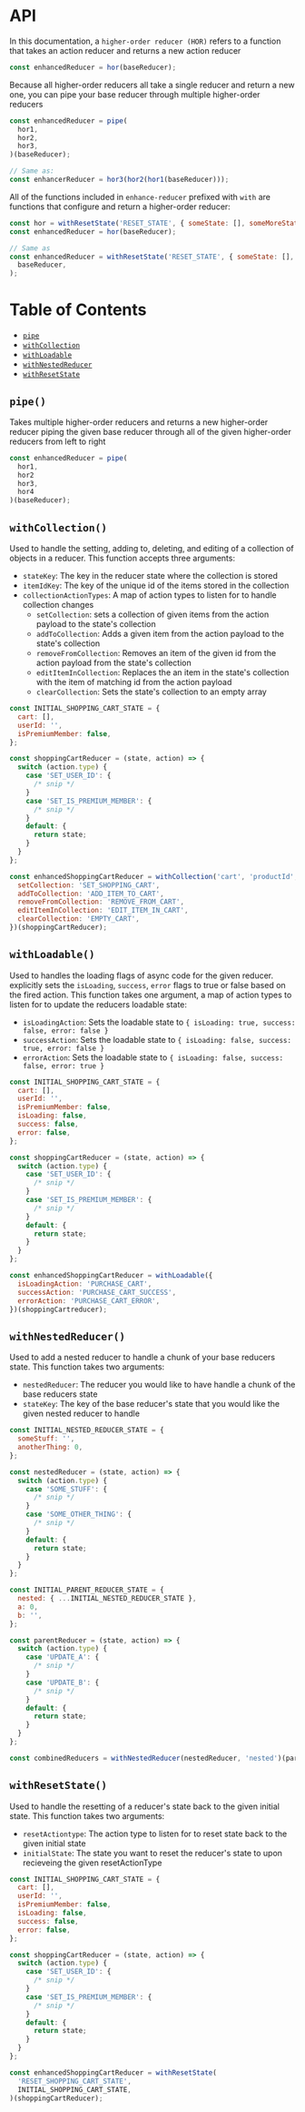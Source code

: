 # API

In this documentation, a `higher-order reducer (HOR)` refers to a function that takes an action reducer and returns a new action reducer

```js
const enhancedReducer = hor(baseReducer);
```

Because all higher-order reducers all take a single reducer and return a new one, you can pipe your base reducer through multiple higher-order reducers

```js
const enhancedReducer = pipe(
  hor1,
  hor2,
  hor3,
)(baseReducer);

// Same as:
const enhancerReducer = hor3(hor2(hor1(baseReducer)));
```

All of the functions included in `enhance-reducer` prefixed with `with` are functions that configure and return a higher-order reducer:

```js
const hor = withResetState('RESET_STATE', { someState: [], someMoreState: '' });
const enhancedReducer = hor(baseReducer);

// Same as
const enhancedReducer = withResetState('RESET_STATE', { someState: [], someMoreState: '' })(
  baseReducer,
);
```

# Table of Contents

- [`pipe`](<#`pipe()`>)
- [`withCollection`](<#`withCollection()`>)
- [`withLoadable`](<#`withLoadable()`>)
- [`withNestedReducer`](<#`withNestedReducer()`>)
- [`withResetState`](<#`withResetState()`>)

## `pipe()`

Takes multiple higher-order reducers and returns a new higher-order reducer piping the given base reducer through all of the given higher-order reducers from left to right

```js
const enhancedReducer = pipe(
  hor1,
  hor2
  hor3,
  hor4
)(baseReducer);
```

## `withCollection()`

Used to handle the setting, adding to, deleting, and editing of a collection of objects in a reducer. This function accepts three arguments:

- `stateKey`: The key in the reducer state where the collection is stored
- `itemIdKey`: The key of the unique id of the items stored in the collection
- `collectionActionTypes`: A map of action types to listen for to handle collection changes
  - `setCollection`: sets a collection of given items from the action payload to the state's collection
  - `addToCollection`: Adds a given item from the action payload to the state's collection
  - `removeFromCollection`: Removes an item of the given id from the action payload from the state's collection
  - `editItemInCollection`: Replaces the an item in the state's collection with the item of matching id from the action payload
  - `clearCollection`: Sets the state's collection to an empty array

```js
const INITIAL_SHOPPING_CART_STATE = {
  cart: [],
  userId: '',
  isPremiumMember: false,
};

const shoppingCartReducer = (state, action) => {
  switch (action.type) {
    case 'SET_USER_ID': {
      /* snip */
    }
    case 'SET_IS_PREMIUM_MEMBER': {
      /* snip */
    }
    default: {
      return state;
    }
  }
};

const enhancedShoppingCartReducer = withCollection('cart', 'productId', {
  setCollection: 'SET_SHOPPING_CART',
  addToCollection: 'ADD_ITEM_TO_CART',
  removeFromCollection: 'REMOVE_FROM_CART',
  editItemInCollection: 'EDIT_ITEM_IN_CART',
  clearCollection: 'EMPTY_CART',
})(shoppingCartReducer);
```

## `withLoadable()`

Used to handles the loading flags of async code for the given reducer. explicitly sets the `isLoading`, `success`, `error` flags to true or false based on the fired action. This function takes one argument, a map of action types to listen for to update the reducers loadable state:

- `isLoadingAction`: Sets the loadable state to `{ isLoading: true, success: false, error: false }`
- `successAction`: Sets the loadable state to `{ isLoading: false, success: true, error: false }`
- `errorAction`: Sets the loadable state to `{ isLoading: false, success: false, error: true }`

```js
const INITIAL_SHOPPING_CART_STATE = {
  cart: [],
  userId: '',
  isPremiumMember: false,
  isLoading: false,
  success: false,
  error: false,
};

const shoppingCartReducer = (state, action) => {
  switch (action.type) {
    case 'SET_USER_ID': {
      /* snip */
    }
    case 'SET_IS_PREMIUM_MEMBER': {
      /* snip */
    }
    default: {
      return state;
    }
  }
};

const enhancedShoppingCartReducer = withLoadable({
  isLoadingAction: 'PURCHASE_CART',
  successAction: 'PURCHASE_CART_SUCCESS',
  errorAction: 'PURCHASE_CART_ERROR',
})(shoppingCartreducer);
```

## `withNestedReducer()`

Used to add a nested reducer to handle a chunk of your base reducers state. This function takes two arguments:

- `nestedReducer`: The reducer you would like to have handle a chunk of the base reducers state
- `stateKey`: The key of the base reducer's state that you would like the given nested reducer to handle

```js
const INITIAL_NESTED_REDUCER_STATE = {
  someStuff: '',
  anotherThing: 0,
};

const nestedReducer = (state, action) => {
  switch (action.type) {
    case 'SOME_STUFF': {
      /* snip */
    }
    case 'SOME_OTHER_THING': {
      /* snip */
    }
    default: {
      return state;
    }
  }
};

const INITIAL_PARENT_REDUCER_STATE = {
  nested: { ...INITIAL_NESTED_REDUCER_STATE },
  a: 0,
  b: '',
};

const parentReducer = (state, action) => {
  switch (action.type) {
    case 'UPDATE_A': {
      /* snip */
    }
    case 'UPDATE_B': {
      /* snip */
    }
    default: {
      return state;
    }
  }
};

const combinedReducers = withNestedReducer(nestedReducer, 'nested')(parentReducer);
```

## `withResetState()`

Used to handle the resetting of a reducer's state back to the given initial state. This function takes two arguments:

- `resetActiontype`: The action type to listen for to reset state back to the given initial state
- `initialState`: The state you want to reset the reducer's state to upon recieveing the given resetActionType

```js
const INITIAL_SHOPPING_CART_STATE = {
  cart: [],
  userId: '',
  isPremiumMember: false,
  isLoading: false,
  success: false,
  error: false,
};

const shoppingCartReducer = (state, action) => {
  switch (action.type) {
    case 'SET_USER_ID': {
      /* snip */
    }
    case 'SET_IS_PREMIUM_MEMBER': {
      /* snip */
    }
    default: {
      return state;
    }
  }
};

const enhancedShoppingCartReducer = withResetState(
  'RESET_SHOPPING_CART_STATE',
  INITIAL_SHOPPING_CART_STATE,
)(shoppingCartReducer);
```
